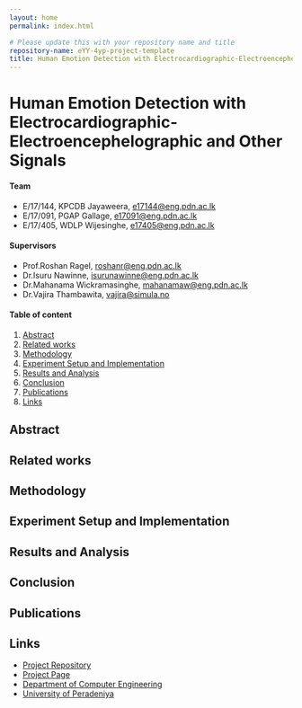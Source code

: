 ```yaml
---
layout: home
permalink: index.html

# Please update this with your repository name and title
repository-name: eYY-4yp-project-template
title: Human Emotion Detection with Electrocardiographic-Electroencephelographic and Other Signals
---
```


[comment]: # "This is the standard layout for the project, but you can clean this and use your own template"

# Human Emotion Detection with Electrocardiographic-Electroencephelographic and Other Signals

#### Team

- E/17/144, KPCDB Jayaweera, [e17144@eng.pdn.ac.lk](mailto:e17144@eng.pdn.ac.lk)
- E/17/091, PGAP Gallage, [e17091@eng.pdn.ac.lk](mailto:e17091@eng.pdn.ac.lk)
- E/17/405, WDLP Wijesinghe, [e17405@eng.pdn.ac.lk](mailto:e17405@eng.pdn.ac.lk)

#### Supervisors

- Prof.Roshan Ragel, [roshanr@eng.pdn.ac.lk](mailto:roshanr@eng.pdn.ac.lk)
- Dr.Isuru Nawinne, [isurunawinne@eng.pdn.ac.lk](mailto:isurunawinne@eng.pdn.ac.lk)
- Dr.Mahanama Wickramasinghe, [mahanamaw@eng.pdn.ac.lk](mailto:mahanamaw@eng.pdn.ac.lk)
- Dr.Vajira Thambawita, [vajira@simula.no](mailto:vajira@simula.no)

#### Table of content

1. [Abstract](#abstract)
2. [Related works](#related-works)
3. [Methodology](#methodology)
4. [Experiment Setup and Implementation](#experiment-setup-and-implementation)
5. [Results and Analysis](#results-and-analysis)
6. [Conclusion](#conclusion)
7. [Publications](#publications)
8. [Links](#links)

## Abstract

## Related works

## Methodology

## Experiment Setup and Implementation

## Results and Analysis

## Conclusion

## Publications

## Links

- [Project Repository](https://github.com/cepdnaclk/e17-4yp-Human-Emotion-Detection-with-Electrocardiographic--Electroencephelographic-and-Other-Signals)
- [Project Page](https://cepdnaclk.github.io/e17-4yp-Human-Emotion-Detection-with-Electrocardiographic--Electroencephelographic-and-Other-Signals)
- [Department of Computer Engineering](http://www.ce.pdn.ac.lk/)
- [University of Peradeniya](https://eng.pdn.ac.lk/)

